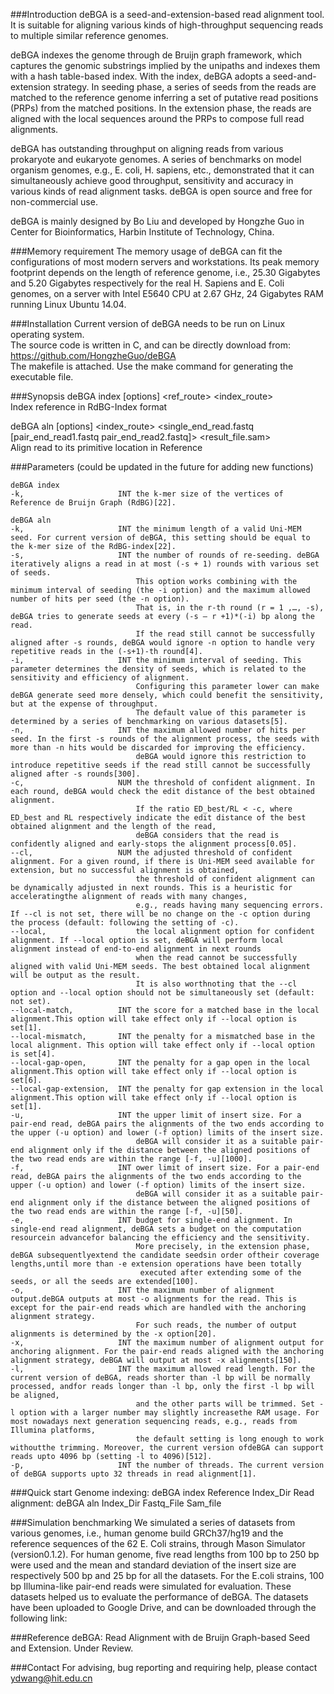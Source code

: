 ###Introduction
deBGA is a seed-and-extension-based read alignment tool. It is suitable for aligning various kinds of high-throughput sequencing reads to multiple similar reference genomes.

deBGA indexes the genome through de Bruijn graph framework, which captures the genomic substrings implied by the unipaths and indexes them with a hash table-based index. With the index, deBGA adopts a seed-and-extension strategy. In seeding phase, a series of seeds from the reads are matched to the reference genome inferring a set of putative read positions (PRPs) from the matched positions. In the extension phase, the reads are aligned with the local sequences around the PRPs to compose full read alignments.

deBGA has outstanding throughput on aligning reads from various prokaryote and eukaryote genomes. A series of benchmarks on model organism genomes, e.g., E. coli, H. sapiens, etc., demonstrated that it can simultaneously achieve good throughput, sensitivity and accuracy in various kinds of read alignment tasks. deBGA is open source and free for non-commercial use.

deBGA is mainly designed by Bo Liu and developed by Hongzhe Guo in Center for Bioinformatics, Harbin Institute of Technology, China.

###Memory requirement
The memory usage of deBGA can fit the configurations of most modern servers and workstations. Its peak memory footprint depends on the length of reference genome, i.e., 25.30 Gigabytes and 5.20 Gigabytes respectively for the real H. Sapiens and E. Coli genomes, on a server with Intel E5640 CPU at 2.67 GHz, 24 Gigabytes RAM running Linux Ubuntu 14.04.

###Installation
Current version of deBGA needs to be run on Linux operating system.  
The source code is written in C, and can be directly download from: https://github.com/HongzheGuo/deBGA  
The makefile is attached. Use the make command for generating the executable file.  

###Synopsis
deBGA index [options] \<ref_route\> \<index_route\>  
Index reference in RdBG-Index format  

deBGA aln [options] \<index_route\> \<single_end_read.fastq [pair_end_read1.fastq pair_end_read2.fastq]\> \<result_file.sam\>  
Align read to its primitive location in Reference  

###Parameters (could be updated in the future for adding new functions)
```
deBGA index   
-k,                     INT the k-mer size of the vertices of Reference de Bruijn Graph (RdBG)[22]. 
    
deBGA aln 
-k,                     INT the minimum length of a valid Uni-MEM seed. For current version of deBGA, this setting should be equal to the k-mer size of the RdBG-index[22].    
-s,                     INT the number of rounds of re-seeding. deBGA iteratively aligns a read in at most (-s + 1) rounds with various set of seeds.   
                            This option works combining with the minimum interval of seeding (the -i option) and the maximum allowed number of hits per seed (the -n option).  
                            That is, in the r-th round (r = 1 ,…, -s), deBGA tries to generate seeds at every (-s – r +1)*(-i) bp along the read.   
                            If the read still cannot be successfully aligned after -s rounds, deBGA would ignore -n option to handle very repetitive reads in the (-s+1)-th round[4].    
-i,                     INT the minimum interval of seeding. This parameter determines the density of seeds, which is related to the sensitivity and efficiency of alignment.   
                            Configuring this parameter lower can make deBGA generate seed more densely, which could benefit the sensitivity, but at the expense of throughput.  
                            The default value of this parameter is determined by a series of benchmarking on various datasets[5].    
-n,                     INT the maximum allowed number of hits per seed. In the first -s rounds of the alignment process, the seeds with more than -n hits would be discarded for improving the efficiency.  
                            deBGA would ignore this restriction to introduce repetitive seeds if the read still cannot be successfully aligned after -s rounds[300].    
-c,                     NUM the threshold of confident alignment. In each round, deBGA would check the edit distance of the best obtained alignment.  
                            If the ratio ED_best/RL < -c, where ED_best and RL respectively indicate the edit distance of the best obtained alignment and the length of the read,  
                            deBGA considers that the read is confidently aligned and early-stops the alignment process[0.05].    
--cl,                   NUM the adjusted threshold of confident alignment. For a given round, if there is Uni-MEM seed available for extension, but no successful alignment is obtained,  
                            the threshold of confident alignment can be dynamically adjusted in next rounds. This is a heuristic for acceleratingthe alignment of reads with many changes,   
                            e.g., reads having many sequencing errors. If --cl is not set, there will be no change on the -c option during the process (default: following the setting of -c).    
--local,                    the local alignment option for confident alignment. If --local option is set, deBGA will perform local alignment instead of end-to-end alignment in next rounds   
                            when the read cannot be successfully aligned with valid Uni-MEM seeds. The best obtained local alignment will be output as the result.   
                            It is also worthnoting that the --cl option and --local option should not be simultaneously set (default: not set).    
--local-match,          INT the score for a matched base in the local alignment.This option will take effect only if --local option is set[1].     
--local-mismatch,       INT the penalty for a mismatched base in the local alignment. This option will take effect only if --local option is set[4].    
--local-gap-open,       INT the penalty for a gap open in the local alignment.This option will take effect only if --local option is set[6].    
--local-gap-extension,  INT the penalty for gap extension in the local alignment.This option will take effect only if --local option is set[1].     
-u,                     INT the upper limit of insert size. For a pair-end read, deBGA pairs the alignments of the two ends according to the upper (-u option) and lower (-f option) limits of the insert size.   
                            deBGA will consider it as a suitable pair-end alignment only if the distance between the aligned positions of the two read ends are within the range [-f, -u][1000].    
-f,                     INT ower limit of insert size. For a pair-end read, deBGA pairs the alignments of the two ends according to the upper (-u option) and lower (-f option) limits of the insert size.  
                            deBGA will consider it as a suitable pair-end alignment only if the distance between the aligned positions of the two read ends are within the range [-f, -u][50].    
-e,                     INT budget for single-end alignment. In single-end read alignment, deBGA sets a budget on the computation resourcein advancefor balancing the efficiency and the sensitivity.  
                            More precisely, in the extension phase, deBGA subsequentlyextend the candidate seedsin order oftheir coverage lengths,until more than -e extension operations have been totally   
                             executed after extending some of the seeds, or all the seeds are extended[100].    
-o,                     INT the maximum number of alignment output.deBGA outputs at most -o alignments for the read. This is except for the pair-end reads which are handled with the anchoring alignment strategy.    
                            For such reads, the number of output alignments is determined by the -x option[20].  
-x,                     INT the maximum number of alignment output for anchoring alignment. For the pair-end reads aligned with the anchoring alignment strategy, deBGA will output at most -x alignments[150].    
-l,                     INT the maximum allowed read length. For the current version of deBGA, reads shorter than -l bp will be normally processed, andfor reads longer than -l bp, only the first -l bp will be aligned,  
                            and the other parts will be trimmed. Set -l option with a larger number may slightly increasethe RAM usage. For most nowadays next generation sequencing reads, e.g., reads from Illumina platforms,   
                            the default setting is long enough to work withoutthe trimming. Moreover, the current version ofdeBGA can support reads upto 4096 bp (setting -l to 4096)[512].     
-p,                     INT the number of threads. The current version of deBGA supports upto 32 threads in read alignment[1].    
```

###Quick start
Genome indexing:
deBGA index Reference Index_Dir
Read alignment:
deBGA aln Index_Dir Fastq_File Sam_file

###Simulation benchmarking
We simulated a series of datasets from various genomes, i.e., human genome build GRCh37/hg19 and the reference sequences of the 62 E. Coli strains, through Mason Simulator (version0.1.2). For human genome, five read lengths from 100 bp to 250 bp were used and the mean and standard deviation of the insert size are respectively 500 bp and 25 bp for all the datasets. For the E.coli strains, 100 bp Illumina-like pair-end reads were simulated for evaluation. These datasets helped us to evaluate the performance of deBGA. The datasets have been uploaded to Google Drive, and can be downloaded through the following link:


###Reference
deBGA: Read Alignment with de Bruijn Graph-based Seed and Extension. Under Review.

###Contact
For advising, bug reporting and requiring help, please contact ydwang@hit.edu.cn

